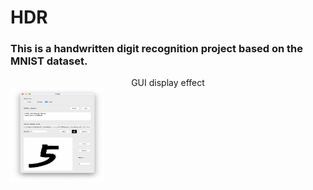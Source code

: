 # HDR
### This is a handwritten digit recognition project based on the MNIST dataset.
<center>GUI display effect</center>
<img width = '150' height ='150' src ="./GUI.png"/>